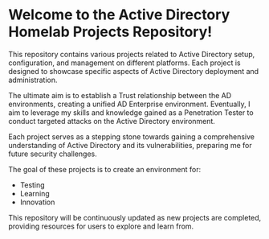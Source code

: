 # Welcome to the Active Directory Homelab Projects Repository!

This repository contains various projects related to Active Directory setup, configuration, and management on different platforms. Each project is designed to showcase specific aspects of Active Directory deployment and administration. 

The ultimate aim is to establish a Trust relationship between the AD environments, creating a unified AD Enterprise environment. Eventually, I aim to leverage my skills and knowledge gained as a Penetration Tester to conduct targeted attacks on the Active Directory environment. 

Each project serves as a stepping stone towards gaining a comprehensive understanding of Active Directory and its vulnerabilities, preparing me for future security challenges.

The goal of these projects is to create an environment for:
- Testing
- Learning
- Innovation

This repository will be continuously updated as new projects are completed, providing resources for users to explore and learn from.
